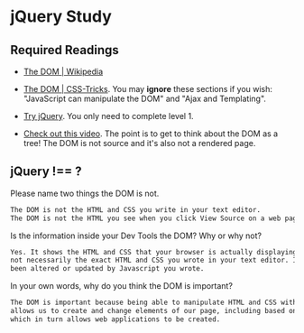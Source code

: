 # jQuery Study

## Required Readings

-   [The DOM | Wikipedia](https://en.wikipedia.org/wiki/Document_Object_Model)

-   [The DOM | CSS-Tricks](https://css-tricks.com/dom/). You may **ignore**
    these sections if you wish: "JavaScript can manipulate the DOM" and "Ajax
    and Templating".

-   [Try jQuery](http://try.jquery.com/). You only need to complete level 1.

-   [Check out this video](https://www.youtube.com/watch?v=n1cKlKM3jYI). The
point is to get to think about the DOM as a tree! The DOM is not source and
it's also not a rendered page.

## jQuery !== ?

Please name two things the DOM is not.

```md
The DOM is not the HTML and CSS you write in your text editor.
The DOM is not the HTML you see when you click View Source on a web page.
```

Is the information inside your Dev Tools the DOM? Why or why not?

```md
Yes. It shows the HTML and CSS that your browser is actually displaying right now,
not necessarily the exact HTML and CSS you wrote in your text editor. It may have
been altered or updated by Javascript you wrote.
```

In your own words, why do you think the DOM is important?

```md
The DOM is important because being able to manipulate HTML and CSS with Javascript
allows us to create and change elements of our page, including based on user interaction,
which in turn allows web applications to be created.
```

